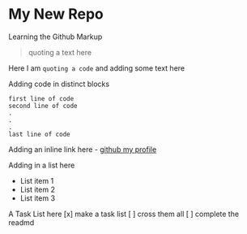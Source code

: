 # My New Repo

Learning the Github Markup
> quoting a text here

Here I am `quoting a code` and adding some text here

Adding code in distinct blocks
```
first line of code
second line of code
.
.
.
last line of code
```

Adding an inline link here - [github my profile](https://github.com/meenal21)

Adding in a list here
- List item 1
- List item 2
- List item 3

A Task List here
[x] make a task list
[ ] cross them all
[ ] complete the readmd

